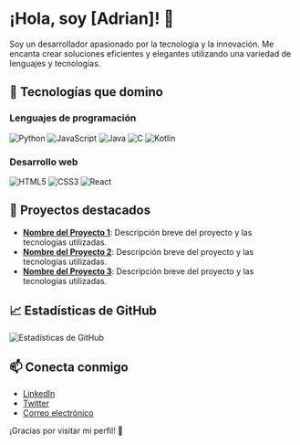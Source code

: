 # ¡Hola, soy [Adrian]! 👋

Soy un desarrollador apasionado por la tecnología y la innovación. Me encanta crear soluciones eficientes y elegantes utilizando una variedad de lenguajes y tecnologías.

## 🧠 Tecnologías que domino

### Lenguajes de programación

![Python](https://img.shields.io/badge/-Python-3776AB?style=flat&logo=python&logoColor=white)
![JavaScript](https://img.shields.io/badge/-JavaScript-F7DF1E?style=flat&logo=javascript&logoColor=black)
![Java](https://img.shields.io/badge/-Java-007396?style=flat&logo=java&logoColor=white)
![C](https://img.shields.io/badge/-C-A8B9CC?style=flat&logo=c&logoColor=black)
![Kotlin](https://img.shields.io/badge/-Kotlin-7F52FF?style=flat&logo=kotlin&logoColor=white)

### Desarrollo web

![HTML5](https://img.shields.io/badge/-HTML5-E34F26?style=flat&logo=html5&logoColor=white)
![CSS3](https://img.shields.io/badge/-CSS3-1572B6?style=flat&logo=css3&logoColor=white)
![React](https://img.shields.io/badge/-React-61DAFB?style=flat&logo=react&logoColor=black)

## 🚀 Proyectos destacados

- **[Nombre del Proyecto 1](https://github.com/AdrianAlonso17/Radiant-AI.git)**: Descripción breve del proyecto y las tecnologías utilizadas.
- **[Nombre del Proyecto 2](enlace-al-repositorio)**: Descripción breve del proyecto y las tecnologías utilizadas.
- **[Nombre del Proyecto 3](enlace-al-repositorio)**: Descripción breve del proyecto y las tecnologías utilizadas.

## 📈 Estadísticas de GitHub

![Estadísticas de GitHub](https://github-readme-stats.vercel.app/api?username=tu-usuario&show_icons=true&hide_title=true&count_private=true&hide=prs)

## 📫 Conecta conmigo

- [LinkedIn](enlace-a-tu-perfil-de-linkedin)
- [Twitter](enlace-a-tu-cuenta-de-twitter)
- [Correo electrónico](mailto:tu-email@example.com)

¡Gracias por visitar mi perfil! 🚀
